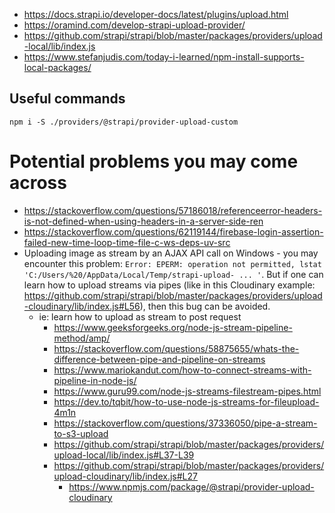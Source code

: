 - https://docs.strapi.io/developer-docs/latest/plugins/upload.html
- https://oramind.com/develop-strapi-upload-provider/
- https://github.com/strapi/strapi/blob/master/packages/providers/upload-local/lib/index.js
- https://www.stefanjudis.com/today-i-learned/npm-install-supports-local-packages/

## Useful commands

`npm i -S ./providers/@strapi/provider-upload-custom`

# Potential problems you may come across

- https://stackoverflow.com/questions/57186018/referenceerror-headers-is-not-defined-when-using-headers-in-a-server-side-ren
- https://stackoverflow.com/questions/62119144/firebase-login-assertion-failed-new-time-loop-time-file-c-ws-deps-uv-src
- Uploading image as stream by an AJAX API call on Windows - you may encounter this problem: `Error: EPERM: operation not permitted, lstat 'C:/Users/%20/AppData/Local/Temp/strapi-upload- ... '`. But if one can learn how to upload streams via pipes (like in this Cloudinary example: https://github.com/strapi/strapi/blob/master/packages/providers/upload-cloudinary/lib/index.js#L56), then this bug can be avoided.
	- ie: learn how to upload as stream to post request
		- https://www.geeksforgeeks.org/node-js-stream-pipeline-method/amp/
		- https://stackoverflow.com/questions/58875655/whats-the-difference-between-pipe-and-pipeline-on-streams
		- https://www.mariokandut.com/how-to-connect-streams-with-pipeline-in-node-js/
		- https://www.guru99.com/node-js-streams-filestream-pipes.html
		- https://dev.to/tqbit/how-to-use-node-js-streams-for-fileupload-4m1n
		- https://stackoverflow.com/questions/37336050/pipe-a-stream-to-s3-upload
		- https://github.com/strapi/strapi/blob/master/packages/providers/upload-local/lib/index.js#L37-L39
		- https://github.com/strapi/strapi/blob/master/packages/providers/upload-cloudinary/lib/index.js#L27
			- https://www.npmjs.com/package/@strapi/provider-upload-cloudinary
